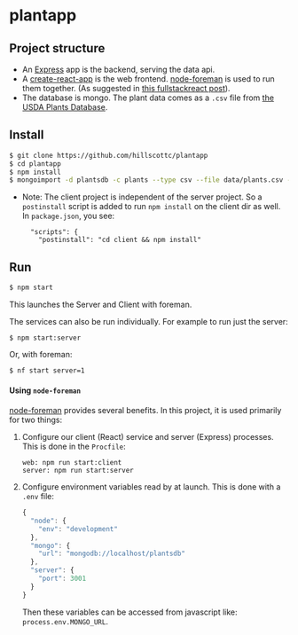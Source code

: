 # plantapp


## Project structure
- An [Express] app is the backend, serving the data api.
- A [create-react-app] is the web frontend. [node-foreman] is used to run them together. (As suggested in [this fullstackreact post]).
- The database is mongo. The plant data comes as a `.csv` file from [the USDA Plants Database]. 


## Install
```sh
$ git clone https://github.com/hillscottc/plantapp
$ cd plantapp
$ npm install
$ mongoimport -d plantsdb -c plants --type csv --file data/plants.csv --headerline
```
- Note: The client project is independent of the server project. So a `postinstall` script is added to run `npm install` on the client dir as well. In `package.json`, you see:
    ```
      "scripts": {
        "postinstall": "cd client && npm install"
    ```

## Run
```sh
$ npm start
```
This launches the Server and Client with foreman.

The services can also be run individually. For example to run just the server:
```
$ npm start:server
```
Or, with foreman:
```sh
$ nf start server=1
```


#### Using `node-foreman`
[node-foreman] provides several benefits. In this project, it is used primarily for two things:
 
1. Configure our client (React) service and server (Express) processes. This is done in the `Procfile`:
    ```
    web: npm run start:client
    server: npm run start:server
    ```

2. Configure environment variables read by at launch. This is done with a `.env` file:
    ```javascript
    {
      "node": {
        "env": "development"
      },
      "mongo": {
        "url": "mongodb://localhost/plantsdb"
      },
      "server": {
        "port": 3001
      }
    }
    ```
    Then these variables can be accessed from javascript like: `process.env.MONGO_URL`.
 
[Express]: https://expressjs.com/   
[create-react-app]: https://github.com/facebookincubator/create-react-app 
[this fullstackreact post]: https://www.fullstackreact.com/articles/using-create-react-app-with-a-server/
[node-foreman]: http://strongloop.github.io/node-foreman/
[the USDA Plants Database]: https://plants.usda.gov/dl_all.html

